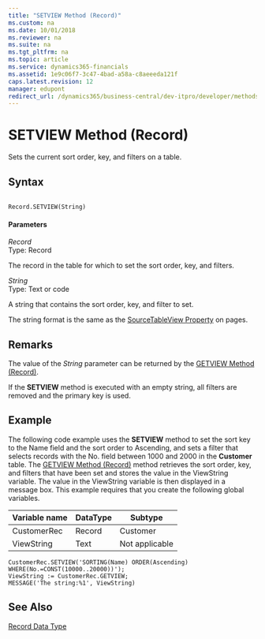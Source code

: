 ```yaml
---
title: "SETVIEW Method (Record)"
ms.custom: na
ms.date: 10/01/2018
ms.reviewer: na
ms.suite: na
ms.tgt_pltfrm: na
ms.topic: article
ms.service: dynamics365-financials
ms.assetid: 1e9c06f7-3c47-4bad-a58a-c8aeeeda121f
caps.latest.revision: 12
manager: edupont
redirect_url: /dynamics365/business-central/dev-itpro/developer/methods-auto/library
---
```


 

# SETVIEW Method (Record)
Sets the current sort order, key, and filters on a table.  
  
## Syntax  
  
```  
  
Record.SETVIEW(String)  
```  
  
#### Parameters  
 *Record*  
 Type: Record  
  
 The record in the table for which to set the sort order, key, and filters.  
  
 *String*  
 Type: Text or code  
  
 A string that contains the sort order, key, and filter to set.  
  
 The string format is the same as the [SourceTableView Property](../properties/devenv-SourceTableView-Property.md) on pages.  
  
## Remarks  
 The value of the *String* parameter can be returned by the [GETVIEW Method \(Record\)](devenv-GETVIEW-Method-Record.md).  
  
 If the **SETVIEW** method is executed with an empty string, all filters are removed and the primary key is used.  
  
## Example  
 The following code example uses the **SETVIEW** method to set the sort key to the Name field and the sort order to Ascending, and sets a filter that selects records with the No. field between 1000 and 2000 in the **Customer** table. The [GETVIEW Method \(Record\)](devenv-GETVIEW-Method-Record.md) method retrieves the sort order, key, and filters that have been set and stores the value in the ViewString variable. The value in the ViewString variable is then displayed in a message box. This example requires that you create the following global variables.  
  
|Variable name|DataType|Subtype|  
|-------------------|--------------|-------------|  
|CustomerRec|Record|Customer|  
|ViewString|Text|Not applicable|  
  
```  
CustomerRec.SETVIEW('SORTING(Name) ORDER(Ascending) WHERE(No.=CONST(10000..20000))');  
ViewString := CustomerRec.GETVIEW;  
MESSAGE('The string:%1', ViewString)  
```  
  
## See Also  
 [Record Data Type](../datatypes/devenv-Record-Data-Type.md)